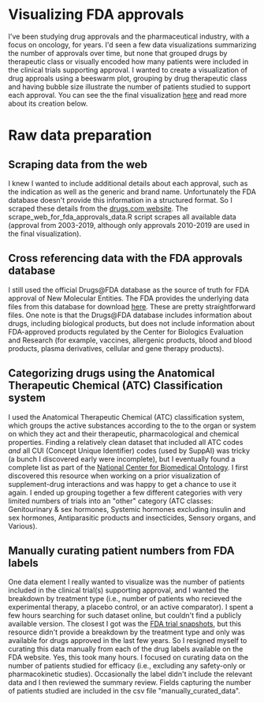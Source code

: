# Visualizing FDA approvals

I've been studying drug approvals and the pharmaceutical industry, with a focus on oncology, for years. I'd seen a few data visualizations summarizing the number of approvals over time, but none that grouped drugs by therapeutic class or visually encoded how many patients were included in the clinical trials supporting approval. I wanted to create a visualization of drug approals using a beeswarm plot, grouping by drug therapeutic class and having bubble size illustrate the number of patients studied to support each approval. You can see the the final visualization [here]( https://carriebennette.github.io/fda-approvals-viz/) and read more about its creation below.     

# Raw data preparation

## Scraping data from the web
I knew I wanted to include additional details about each approval, such as the indication as well as the generic and brand name. Unfortunately the FDA database doesn't provide this information in a structured format. So I scraped these details from the [drugs.com website](https://www.drugs.com/newdrugs-archive/). The scrape_web_for_fda_approvals_data.R script scrapes all available data (approval from 2003-2019, although only approvals 2010-2019 are used in the final visualization).  

## Cross referencing data with the FDA approvals database
I still used the official Drugs@FDA database as the source of truth for FDA approval of New Molecular Entities. The FDA provides the underlying data files from this database for download [here](https://www.fda.gov/drugs/drug-approvals-and-databases/drugsfda-data-files). These are pretty straightforward files. One note is that the Drugs@FDA database includes information about drugs, including biological products, but does not include information about FDA-approved products regulated by the Center for Biologics Evaluation and Research (for example, vaccines, allergenic products, blood and blood products, plasma derivatives, cellular and gene therapy products). 

## Categorizing drugs using the Anatomical Therapeutic Chemical (ATC) Classification system
I used the Anatomical Therapeutic Chemical (ATC) classification system, which groups the active substances according to the to the organ or system on which they act and their therapeutic, pharmacological and chemical properties.  Finding a relatively clean dataset that included all ATC codes _and_ all CUI (Concept Unique Identifier) codes (used by SuppAI) was tricky (a bunch I discovered early were incomplete), but I eventually found a complete list as part of the [National Center for Biomedical Ontology](https://bioportal.bioontology.org/ontologies/ATC). I first discovered this resource when working on a prior visualization of supplement-drug interactions and was happy to get a chance to use it again. I ended up grouping together a few different categories with very limited numbers of trials into an "other" category (ATC classes: Genitourinary & sex hormones, Systemic hormones excluding insulin and sex hormones, Antiparasitic products and insecticides, Sensory organs, and Various). 

## Manually curating patient numbers from FDA labels
One data element I really wanted to visualize was the number of patients included in the clinical trial(s) supporting approval, and I wanted the breakdown by treatment type (i.e., number of patients who recieved the experimental therapy, a placebo control, or an active comparator). I spent a few hours searching for such dataset online, but couldn't find a publicly available version. The closest I got was the [FDA trial snapshots](https://www.fda.gov/drugs/drug-approvals-and-databases/drug-trials-snapshots), but this resource didn't provide a breakdown by the treatment type and only was available for drugs approved in the last few years. So I resigned myself to curating this data manually from each of the drug labels available on the FDA website. Yes, this took many hours. I focused on curating data on the number of patients studied for efficacy (i.e., excluding any safety-only or pharmacokinetic studies). Occasionally the label didn't include the relevant data and I then reviewed the summary review. Fields capturing the number of patients studied are included in the csv file "manually_curated_data". 

